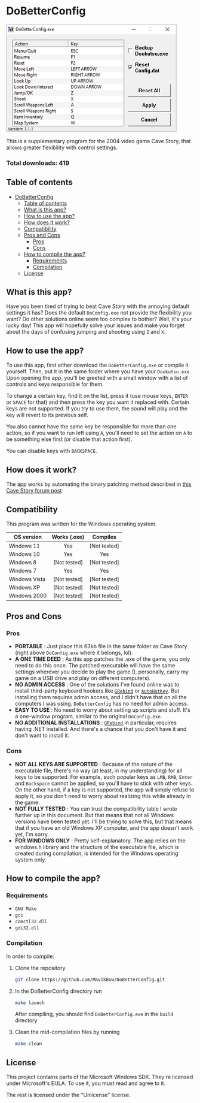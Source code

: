 # DoBetterConfig

![screenshot\_v111.png](/screenshot_v111.png)

This is a supplementary program for the 2004 video game Cave Story, that allows greater flexibility with control settings.

### Total downloads: 419

## Table of contents

- [DoBetterConfig](#dobetterconfig)
  - [Table of contents](#table-of-contents)
  - [What is this app?](#what-is-this-app)
  - [How to use the app?](#how-to-use-the-app)
  - [How does it work?](#how-does-it-work)
  - [Compatibility](#compatibility)
  - [Pros and Cons](#pros-and-cons)
    - [Pros](#pros)
    - [Cons](#cons)
  - [How to compile the app?](#how-to-compile-the-app)
    - [Requirements](#requirements)
    - [Compilation](#compilation)
  - [License](#license)

## What is this app?

Have you been tired of trying to beat Cave Story with the annoying default settings it has? Does the default `DoConfig.exe` not provide the flexibility you want? Do other solutions online seem too complex to bother? Well, it's your lucky day! This app will hopefully solve your issues and make you forget about the days of confusing jumping and shooting using `Z` and `X`.

## How to use the app?

To use this app, first either download the `DoBetterConfig.exe` or compile it yourself. Then, put it in the same folder where you have your `Doukutsu.exe`. Upon opening the app, you'll be greeted with a small window with a list of controls and keys responsible for them.

To change a certain key, find it on the list, press it (use mouse keys, `ENTER` or `SPACE` for that) and then press the key you want it replaced with. Certain keys are not supported. If you try to use them, the sound will play and the key will revert to its previous self.

You also cannot have the same key be responsible for more than one action, so if you want to run left using `A`, you'll need to set the action on `A` to be something else first (or disable that action first).

You can disable keys with `BACKSPACE`.

## How does it work?

The app works by automating the binary patching method described in [this Cave Story forum post](https://forum.cavestory.org/threads/help-changing-controls.3017/)

## Compatibility

This program was written for the Windows operating system.

| OS version | Works (.exe) | Compiles |
| ---------- | :----------: | :------: |
| Windows 11 | Yes | [Not tested] |
| Windows 10 | Yes | Yes |
| Windows 8  | [Not tested] | [Not tested] |
| Windows 7  | Yes | Yes |
| Windows Vista | [Not tested] | [Not tested] |
| Windows XP | [Not tested] | [Not tested] |
| Windows 2000 | [Not tested] | [Not tested] |

## Pros and Cons

### Pros

- **PORTABLE** : Just place this 63kb file in the same folder as Cave Story (right above `DoConfig.exe` where it belongs, lol).
- **A ONE TIME DEED** : As this app patches the .exe of the game, you only need to do this once. The patched executable will have the same settings wherever you decide to play the game (I, personally, carry my game on a USB drive and play on different computers).
- **NO ADMIN ACCESS** : One of the solutions I've found online was to install third-party keyboard hookers like [`GRebind`](https://www.cavestory.org/download/miscellaneous-tools.php) or [`AutoHotKey`](https://www.autohotkey.com/). But installing them requires admin access, and I didn't have that on all the computers I was using. `DoBetterConfig` has no need for admin access.
- **EASY TO USE** : No need to worry about setting up scripts and stuff. It's a one-window program, similar to the original `DoConfig.exe`.
- **NO ADDITIONAL INSTALLATIONS** : [`GRebind`](https://www.cavestory.org/download/miscellaneous-tools.php) in particular, requires having .NET installed. And there's a chance that you don't have it and don't want to install it.

### Cons

- **NOT ALL KEYS ARE SUPPORTED** : Because of the nature of the executable file, there's no way (at least, in my understanding) for all keys to be supported. For example, such popular keys as `LMB`, `RMB`, `Enter` and `Backspace` cannot be applied, so you'll have to stick with other keys. On the other hand, if a key is not supported, the app will simply refuse to apply it, so you don't need to worry about realizing this while already in the game.
- **NOT FULLY TESTED** : You can trust the compatibility table I wrote further up in this document. But that means that not all Windows versions have been tested yet. I'll be trying to solve this, but that means that if you have an old Windows XP computer, and the app doesn't work yet, I'm sorry.
- **FOR WINDOWS ONLY** : Pretty self-explanatory. The app relies on the windows.h library and the structure of the executable file, which is created during compilation, is intended for the Windows operating system only.

## How to compile the app?

### Requirements

- `GNU Make`
- `gcc`
- `comctl32.dll`
- `gdi32.dll`

### Compilation

In order to compile:

1. Clone the repository

    ```sh
    git clone https://github.com/MavikBow/DoBetterConfig.git
    ```

2. In the DoBetterConfig directory run

    ```sh
    make launch
    ```

    After compiling, you should find `DoBetterConfig.exe` in the `build` directory

3. Clean the mid-compilation files by running

    ```sh
    make clean
    ```

## License

This project contains parts of the Microsoft Windows SDK.
They're licensed under Microsoft's EULA. To use it, you must read and agree to it.

The rest is licensed under the "Unlicense" license.

